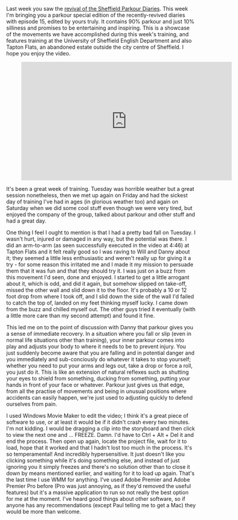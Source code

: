 Last week you saw the [revival of the Sheffield Parkour Diaries](https://www.youtube.com/watch?v=cNLh3FhFMt0).
This week I'm bringing you a parkour
special edition of the recently-revived diaries with episode 15, edited by yours truly. It contains
90% parkour and just 10% silliness and promises to be entertaining and inspiring. This is a showcase
of the movements we have accomplished during this week's training, and features training at the
University of Sheffield English Department and also Tapton Flats, an abandoned estate outside the
city centre of Sheffield. I hope you enjoy the video.

<figure class="wp-block-image">
<iframe width="560" height="315" src="https://www.youtube.com/embed/hzbfN3S8ngQ?si=6Hgzi0oGAsqfyM8Z" title="YouTube video player" frameborder="0" allow="accelerometer; autoplay; clipboard-write; encrypted-media; gyroscope; picture-in-picture; web-share" referrerpolicy="strict-origin-when-cross-origin" allowfullscreen></iframe>
</figure>

It's been a great week of training. Tuesday was horrible weather but a great session nonetheless,
then we met up again on Friday and had the sickest day of training I've had in ages (in glorious
weather too) and again on Saturday when we did some cool stuff even though we were very tired, but
enjoyed the company of the group, talked about parkour and other stuff and had a great day.

One thing I feel I ought to mention is that I had a pretty bad fall on Tuesday. I wasn't hurt,
injured or damaged in any way, but the potential was there. I did an arm-to-arm (as seen
successfully executed in the video at 4:46) at Tapton Flats and it felt really good so I was raving
to Will and Danny about it; they seemed a little less enthusiastic and weren't really up for giving
it a try - for some reason this irritated me and I made it my mission to persuade them that it was
fun and that they should try it. I was just on a buzz from this movement I'd seen, done and enjoyed.
I started to get a little arrogant about it, which is odd, and did it again, but somehow slipped on
take-off, missed the other wall and slid down it to the floor. It's probably a 10 or 12 foot drop
from where I took off, and I slid down the side of the wall I'd failed to catch the top of, landed
on my feet thinking myself lucky. I came down from the buzz and chilled myself out. The other guys
tried it eventually (with a little more care than my second attempt) and found it fine.

This led me on to the point of discussion with Danny that parkour gives you a sense of immediate
recovery. In a situation where you fall or slip (even in normal life situations other than
training), your inner parkour comes into play and adjusts your body to where it needs to be to
prevent injury. You just suddenly become aware that you are falling and in potential danger and you
immediately and sub-conciously do whatever it takes to stop yourself; whether you need to put your
arms and legs out, take a drop or force a roll, you just do it. This is like an extension of natural
reflexes such as shutting your eyes to shield from something, ducking from something, putting your
hands in front of your face or whatever. Parkour just gives us that edge, from all the practise of
movements and being in unusual positions where accidents can easily happen, we're just used to
adjusting quickly to defend ourselves from pain.

I used Windows Movie Maker to edit the video; I think it's a great piece of software to use, or at
least it would be if it didn't crash every two minutes. I'm not kidding. I would be dragging a clip
into the storyboard and then click to view the next one and ... FREEZE. Damn. I'd have to Ctrl +
Alt + Del it and end the process. Then open up again, locate the project file, wait for it to load,
hope that it worked and that I hadn't lost too much in the process. It's so temperamental! And
incredibly hypersensitive. It just doesn't like you clicking something while it's doing something
else, and instead of just ignoring you it simply freezes and there's no solution other than to close
it down by means mentioned earlier, and waiting for it to load up again. That's the last time I use
WMM for anything. I've used Adobe Premier and Adobe Premier Pro before (Pro was just annoying, as if
they'd removed the useful features) but it's a massive application to run so not really the best
option for me at the moment. I've heard good things about other software, so if anyone has any
recommendations (except Paul telling me to get a Mac) they would be more than welcome.